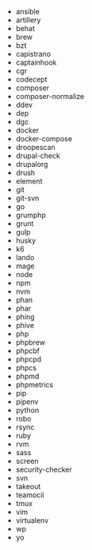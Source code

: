 - ansible
- artillery
- behat
- brew
- bzt
- capistrano
- captainhook
- cgr
- codecept
- composer
- composer-normalize
- ddev
- dep
- dgc
- docker
- docker-compose
- droopescan
- drupal-check
- drupalorg
- drush
- element
- git
- git-svn
- go
- grumphp
- grunt
- gulp
- husky
- k6
- lando
- mage
- node
- npm
- nvm
- phan
- phar
- phing
- phive
- php
- phpbrew
- phpcbf
- phpcpd
- phpcs
- phpmd
- phpmetrics
- pip
- pipenv
- python
- robo
- rsync
- ruby
- rvm
- sass
- screen
- security-checker
- svn
- takeout
- teamocil
- tmux
- vim
- virtualenv
- wp
- yo